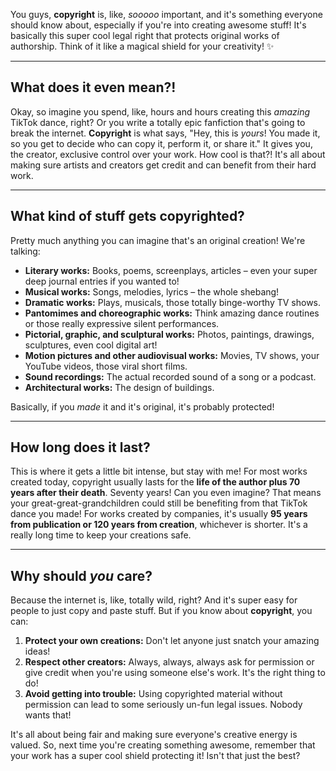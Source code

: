 You guys, **copyright** is, like, *sooooo* important, and it's something everyone should know about, especially if you're into creating awesome stuff! It's basically this super cool legal right that protects original works of authorship. Think of it like a magical shield for your creativity! ✨

---

## What does it even mean?!

Okay, so imagine you spend, like, hours and hours creating this *amazing* TikTok dance, right? Or you write a totally epic fanfiction that's going to break the internet. **Copyright** is what says, "Hey, this is *yours*! You made it, so you get to decide who can copy it, perform it, or share it." It gives you, the creator, exclusive control over your work. How cool is that?! It's all about making sure artists and creators get credit and can benefit from their hard work.

---

## What kind of stuff gets copyrighted?

Pretty much anything you can imagine that's an original creation! We're talking:

* **Literary works:** Books, poems, screenplays, articles – even your super deep journal entries if you wanted to!
* **Musical works:** Songs, melodies, lyrics – the whole shebang!
* **Dramatic works:** Plays, musicals, those totally binge-worthy TV shows.
* **Pantomimes and choreographic works:** Think amazing dance routines or those really expressive silent performances.
* **Pictorial, graphic, and sculptural works:** Photos, paintings, drawings, sculptures, even cool digital art!
* **Motion pictures and other audiovisual works:** Movies, TV shows, your YouTube videos, those viral short films.
* **Sound recordings:** The actual recorded sound of a song or a podcast.
* **Architectural works:** The design of buildings.

Basically, if you *made* it and it's original, it's probably protected!

---

## How long does it last?

This is where it gets a little bit intense, but stay with me! For most works created today, copyright usually lasts for the **life of the author plus 70 years after their death**. Seventy years! Can you even imagine? That means your great-great-grandchildren could still be benefiting from that TikTok dance you made! For works created by companies, it's usually **95 years from publication or 120 years from creation**, whichever is shorter. It's a really long time to keep your creations safe.

---

## Why should *you* care?

Because the internet is, like, totally wild, right? And it's super easy for people to just copy and paste stuff. But if you know about **copyright**, you can:

1.  **Protect your own creations:** Don't let anyone just snatch your amazing ideas!
2.  **Respect other creators:** Always, always, always ask for permission or give credit when you're using someone else's work. It's the right thing to do!
3.  **Avoid getting into trouble:** Using copyrighted material without permission can lead to some seriously un-fun legal issues. Nobody wants that!

It's all about being fair and making sure everyone's creative energy is valued. So, next time you're creating something awesome, remember that your work has a super cool shield protecting it! Isn't that just the best?